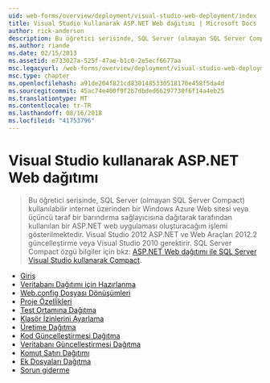 ```yaml
---
uid: web-forms/overview/deployment/visual-studio-web-deployment/index
title: Visual Studio kullanarak ASP.NET Web dağıtımı | Microsoft Docs
author: rick-anderson
description: Bu öğretici serisinde, SQL Server (olmayan SQL Server Compact) kullanılabilir internet üzerinden t dağıtarak tarafından kullanılan bir ASP.NET web uygulaması oluşturacağım gösterilmektedir...
ms.author: riande
ms.date: 02/15/2013
ms.assetid: e733027a-525f-47ae-b1c0-2e5ecf6677aa
msc.legacyurl: /web-forms/overview/deployment/visual-studio-web-deployment
msc.type: chapter
ms.openlocfilehash: a91de204f821cd8301485330518170e458f5da4d
ms.sourcegitcommit: 45ac74e400f9f2b7dbded66297730f6f14a4eb25
ms.translationtype: MT
ms.contentlocale: tr-TR
ms.lasthandoff: 08/16/2018
ms.locfileid: "41753796"
---
```

<a name="aspnet-web-deployment-using-visual-studio"></a>Visual Studio kullanarak ASP.NET Web dağıtımı
====================
> Bu öğretici serisinde, SQL Server (olmayan SQL Server Compact) kullanılabilir internet üzerinden bir Windows Azure Web sitesi veya üçüncü taraf bir barındırma sağlayıcısına dağıtarak tarafından kullanılan bir ASP.NET web uygulaması oluşturacağım işlemi gösterilmektedir. Visual Studio 2012 ASP.NET ve Web Araçları 2012.2 güncelleştirme veya Visual Studio 2010 gerektirir. SQL Server Compact özgü bilgiler için bkz: [ASP.NET Web dağıtımı ile SQL Server Visual Studio kullanarak Compact](../../older-versions-getting-started/deployment-to-a-hosting-provider/deployment-to-a-hosting-provider-introduction-1-of-12.md).


- [Giriş](introduction.md)
- [Veritabanı Dağıtımı için Hazırlanma](preparing-databases.md)
- [Web.config Dosyası Dönüşümleri](web-config-transformations.md)
- [Proje Özellikleri](project-properties.md)
- [Test Ortamına Dağıtma](deploying-to-iis.md)
- [Klasör İzinlerini Ayarlama](setting-folder-permissions.md)
- [Üretime Dağıtma](deploying-to-production.md)
- [Kod Güncelleştirmesi Dağıtma](deploying-a-code-update.md)
- [Veritabanı Güncelleştirmesi Dağıtma](deploying-a-database-update.md)
- [Komut Satırı Dağıtımı](command-line-deployment.md)
- [Ek Dosyaları Dağıtma](deploying-extra-files.md)
- [Sorun giderme](troubleshooting.md)
